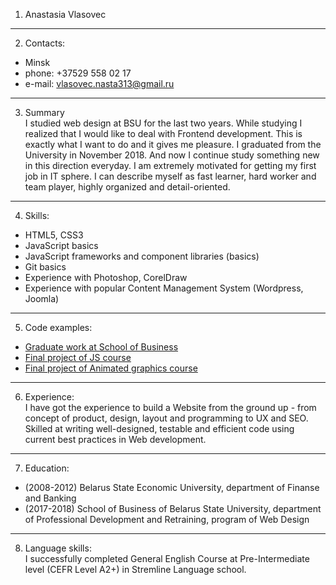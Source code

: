 1. Anastasia Vlasovec  
____
2. Contacts:   
 * Minsk
 * phone: +37529 558 02 17  
 * e-mail: vlasovec.nasta313@gmail.ru  
____
3. Summary  
I studied web design at BSU for the last two years. While studying I realized that I would like to deal with Frontend development. This is exactly what I want to do and it gives me pleasure. I graduated from the University in November 2018. And now I continue study something new in this direction everyday. I am extremely motivated for getting my first job in IT sphere. I can describe myself as fast learner, hard worker and team player, highly organized and detail-oriented.  
____
4. Skills:  
 * HTML5, CSS3  
 * JavaScript basics  
 * JavaScript frameworks and component libraries (basics)  
 * Git basics  
 * Experience with Photoshop, CorelDraw  
 * Experience with popular Content Management System (Wordpress, Joomla)  
____
5. Code examples:  
 * [Graduate work at School of Business](http://test.energopm.by/)  
 * [Final project of JS course](https://cloud.mail.ru/public/BYhn/ZhFXAyPX7)  
 * [Final project of Animated graphics course](https://cloud.mail.ru/public/4P5x/Gc6XwwhrM)  
____
6. Experience:  
I have got the experience to build a Website from the ground up - from concept of product, design, layout and programming to UX and SEO. Skilled at writing well-designed, testable and efficient code using current best practices in Web development.  
____
7. Education:  
 * (2008-2012) Belarus State Economic University, department of Finanse and Banking  
 * (2017-2018) School of Business of Belarus State University, department of Professional Development and Retraining, program of Web Design  
____
8. Language skills:  
I successfully completed General English Course at Pre-Intermediate level (CEFR Level A2+) in Stremline Language school.  
